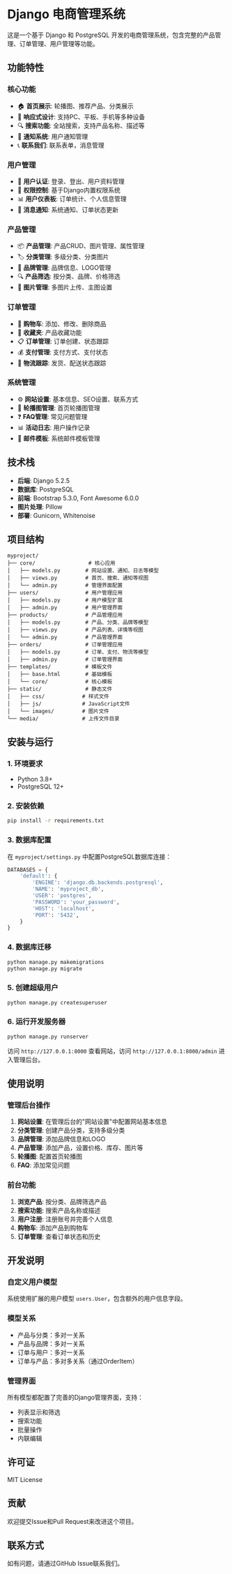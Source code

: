 # Django 电商管理系统

这是一个基于 Django 和 PostgreSQL 开发的电商管理系统，包含完整的产品管理、订单管理、用户管理等功能。

## 功能特性

### 核心功能
- 🏠 **首页展示**: 轮播图、推荐产品、分类展示
- 📱 **响应式设计**: 支持PC、平板、手机等多种设备
- 🔍 **搜索功能**: 全站搜索，支持产品名称、描述等
- 📧 **通知系统**: 用户通知管理
- 📞 **联系我们**: 联系表单，消息管理

### 用户管理
- 👤 **用户认证**: 登录、登出、用户资料管理
- 🔐 **权限控制**: 基于Django内置权限系统
- 📊 **用户仪表板**: 订单统计、个人信息管理
- 🔔 **消息通知**: 系统通知、订单状态更新

### 产品管理
- 📦 **产品管理**: 产品CRUD、图片管理、属性管理
- 🏷️ **分类管理**: 多级分类、分类图片
- 🏢 **品牌管理**: 品牌信息、LOGO管理
- 🔍 **产品筛选**: 按分类、品牌、价格筛选
- 📸 **图片管理**: 多图片上传、主图设置

### 订单管理
- 🛒 **购物车**: 添加、修改、删除商品
- 💝 **收藏夹**: 产品收藏功能
- 📋 **订单管理**: 订单创建、状态跟踪
- 💰 **支付管理**: 支付方式、支付状态
- 🚚 **物流跟踪**: 发货、配送状态跟踪

### 系统管理
- ⚙️ **网站设置**: 基本信息、SEO设置、联系方式
- 🎠 **轮播图管理**: 首页轮播图管理
- ❓ **FAQ管理**: 常见问题管理
- 📊 **活动日志**: 用户操作记录
- 📧 **邮件模板**: 系统邮件模板管理

## 技术栈

- **后端**: Django 5.2.5
- **数据库**: PostgreSQL
- **前端**: Bootstrap 5.3.0, Font Awesome 6.0.0
- **图片处理**: Pillow
- **部署**: Gunicorn, Whitenoise

## 项目结构

```
myproject/
├── core/                 # 核心应用
│   ├── models.py        # 网站设置、通知、日志等模型
│   ├── views.py         # 首页、搜索、通知等视图
│   └── admin.py         # 管理界面配置
├── users/               # 用户管理应用
│   ├── models.py        # 用户模型扩展
│   ├── admin.py         # 用户管理界面
├── products/            # 产品管理应用
│   ├── models.py        # 产品、分类、品牌等模型
│   ├── views.py         # 产品列表、详情等视图
│   └── admin.py         # 产品管理界面
├── orders/              # 订单管理应用
│   ├── models.py        # 订单、支付、物流等模型
│   ├── admin.py         # 订单管理界面
├── templates/           # 模板文件
│   ├── base.html        # 基础模板
│   └── core/            # 核心模板
├── static/              # 静态文件
│   ├── css/            # 样式文件
│   ├── js/             # JavaScript文件
│   └── images/         # 图片文件
└── media/              # 上传文件目录
```

## 安装与运行

### 1. 环境要求
- Python 3.8+
- PostgreSQL 12+

### 2. 安装依赖
```bash
pip install -r requirements.txt
```

### 3. 数据库配置
在 `myproject/settings.py` 中配置PostgreSQL数据库连接：

```python
DATABASES = {
    'default': {
        'ENGINE': 'django.db.backends.postgresql',
        'NAME': 'myproject_db',
        'USER': 'postgres',
        'PASSWORD': 'your_password',
        'HOST': 'localhost',
        'PORT': '5432',
    }
}
```

### 4. 数据库迁移
```bash
python manage.py makemigrations
python manage.py migrate
```

### 5. 创建超级用户
```bash
python manage.py createsuperuser
```

### 6. 运行开发服务器
```bash
python manage.py runserver
```

访问 `http://127.0.0.1:8000` 查看网站，访问 `http://127.0.0.1:8000/admin` 进入管理后台。

## 使用说明

### 管理后台操作

1. **网站设置**: 在管理后台的"网站设置"中配置网站基本信息
2. **分类管理**: 创建产品分类，支持多级分类
3. **品牌管理**: 添加品牌信息和LOGO
4. **产品管理**: 添加产品，设置价格、库存、图片等
5. **轮播图**: 配置首页轮播图
6. **FAQ**: 添加常见问题

### 前台功能

1. **浏览产品**: 按分类、品牌筛选产品
2. **搜索功能**: 搜索产品名称或描述
3. **用户注册**: 注册账号并完善个人信息
4. **购物车**: 添加产品到购物车
5. **订单管理**: 查看订单状态和历史

## 开发说明

### 自定义用户模型
系统使用扩展的用户模型 `users.User`，包含额外的用户信息字段。

### 模型关系
- 产品与分类：多对一关系
- 产品与品牌：多对一关系  
- 订单与用户：多对一关系
- 订单与产品：多对多关系（通过OrderItem）

### 管理界面
所有模型都配置了完善的Django管理界面，支持：
- 列表显示和筛选
- 搜索功能
- 批量操作
- 内联编辑

## 许可证

MIT License

## 贡献

欢迎提交Issue和Pull Request来改进这个项目。

## 联系方式

如有问题，请通过GitHub Issue联系我们。
